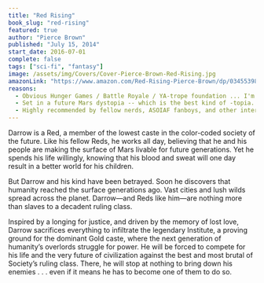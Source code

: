 ```yaml
---
title: "Red Rising"
book_slug: "red-rising"
featured: true
author: "Pierce Brown"
published: "July 15, 2014"
start_date: 2016-07-01
complete: false
tags: ["sci-fi", "fantasy"]
image: /assets/img/Covers/Cover-Pierce-Brown-Red-Rising.jpg
amazonLink: "https://www.amazon.com/Red-Rising-Pierce-Brown/dp/034553980X/ref=sr_1_1?ie=UTF8&qid=1466441283&sr=8-1&keywords=red+rising"
reasons: 
  - Obvious Hunger Games / Battle Royale / YA-trope foundation ... I'm game
  - Set in a future Mars dystopia -- which is the best kind of -topia.
  - Highly recommended by fellow nerds, ASOIAF fanboys, and other interesting people.
---
```


Darrow is a Red, a member of the lowest caste in the color-coded society of the future. Like his fellow Reds, he works all day, believing that he and his people are making the surface of Mars livable for future generations. Yet he spends his life willingly, knowing that his blood and sweat will one day result in a better world for his children.
 
But Darrow and his kind have been betrayed. Soon he discovers that humanity reached the surface generations ago. Vast cities and lush wilds spread across the planet. Darrow—and Reds like him—are nothing more than slaves to a decadent ruling class.
 
Inspired by a longing for justice, and driven by the memory of lost love, Darrow sacrifices everything to infiltrate the legendary Institute, a proving ground for the dominant Gold caste, where the next generation of humanity’s overlords struggle for power.  He will be forced to compete for his life and the very future of civilization against the best and most brutal of Society’s ruling class. There, he will stop at nothing to bring down his enemies . . . even if it means he has to become one of them to do so.